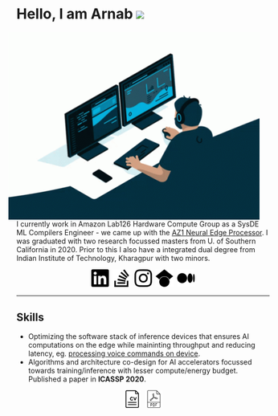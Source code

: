 # Hello, I am Arnab <img src="https://media.giphy.com/media/hvRJCLFzcasrR4ia7z/giphy.gif" width="25px">

<img hspace="20" align="right" src="coding.gif" width='500'/>

I currently work in Amazon Lab126 Hardware Compute Group as a SysDE ML Compilers Engineer - we came up with the [AZ1 Neural Edge Processor](https://www.mediatek.com/blog/amazon-az1-neural-edge-processor-powered-by-mediatek "AZ1 Neural Edge Processor"). I was graduated with two research focussed masters from U. of Southern California in 2020. Prior to this I also have a integrated dual degree from Indian Institute of Technology, Kharagpur with two minors.  

<center>
<a href="https://www.linkedin.com/in/arnabsanyal17/" target="_blank"><img hspace='2' src="linkedin.svg" width='35'/></a> <a href="https://stackoverflow.com/users/7517511/arnab-sanyal" target="_blank"><img hspace='2' src="stackoverflow.svg" width='35'/></a> <a href="https://www.instagram.com/arnabsanyal_/" target="_blank"><img hspace='2' src="instagram.svg" width='35'/></a> <a href="https://scholar.google.com/citations?user=vUC7-ygAAAAJ" target="_blank"><img hspace='2' src="googlescholar.svg" width='35'/></a> <a href="https://medium.com/@arnabsanyal_15738" target="_blank"><img hspace='2' src="medium.svg" width='35'/></a>
</center>

---

## Skills

- Optimizing the software stack of inference devices that ensures AI computations on the edge while maininting throughput and reducing latency, eg. [processing voice commands on device](https://techcrunch.com/2021/09/28/new-amazon-echo-devices-will-have-local-voice-processing-giving-users-more-privacy/ "New Amazon Echo devices have local voice processing").
- Algorithms and architecture co-design for AI accelerators focussed towards training/inference with lesser compute/energy budget. Published a paper in **ICASSP 2020**.

<center>
<a href="https://drive.google.com/open?id=1RMrdG27K67UBXrz6XmN4FziB4Aj9k5WD" target="_blank"><img hspace='2' src="cv_sq.jpg" width='35'/></i></a> <a href="https://arxiv.org/pdf/1910.09876.pdf" target="_blank"><img hspace='2' src="pdf-file.svg" width='35'/></a>
</center>


<!--
**arnabsanyal/arnabsanyal** is a ✨ _special_ ✨ repository because its `README.md` (this file) appears on your GitHub profile.

Here are some ideas to get you started:

- 🔭 I’m currently working on ...
- 🌱 I’m currently learning ...
- 👯 I’m looking to collaborate on ...
- 🤔 I’m looking for help with ...
- 💬 Ask me about ...
- 📫 How to reach me: ...
- 😄 Pronouns: ...
- ⚡ Fun fact: ...
-->
